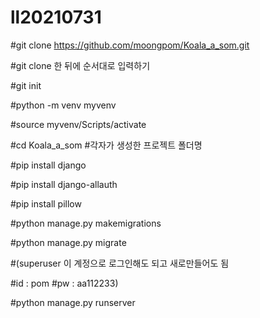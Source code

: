 # ll20210731


#git clone https://github.com/moongpom/Koala_a_som.git

#git clone 한 뒤에 순서대로 입력하기

#git init

#python -m venv myvenv

#source myvenv/Scripts/activate

#cd Koala_a_som  #각자가 생성한 프로젝트 폴더명

#pip install django

#pip install django-allauth

#pip install pillow

#python manage.py makemigrations

#python manage.py migrate

#(superuser 이 계정으로 로그인해도 되고 새로만들어도 됨

#id : pom 
#pw : aa112233)

#python manage.py runserver

